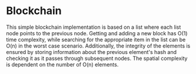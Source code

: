 # Blockchain

This simple blockchain implementation is based on a list where each list node points to the previous node.
Getting and adding a new block has O(1) time complexity, while searching for the appropriate item in the list can be O(n) in the worst case scenario.
Additionally, the integrity of the elements is ensured by storing information about the previous element's hash
and checking it as it passes through subsequent nodes.
The spatial complexity is dependent on the number of O(n) elements.
